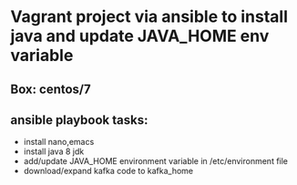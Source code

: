 # Vagrant project via ansible to install java and update JAVA_HOME env variable
## Box: centos/7
## ansible playbook tasks: 
* install nano,emacs
* install java 8 jdk
* add/update JAVA_HOME environment variable in /etc/environment file
* download/expand kafka code to kafka_home

